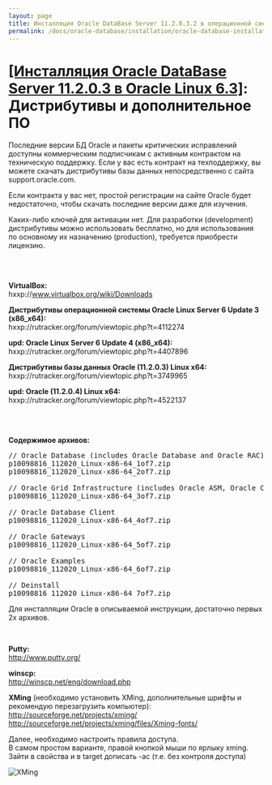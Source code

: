 ```yaml
---
layout: page
title: Инсталляция Oracle DataBase Server 11.2.0.3.2 в операционной системе Oracle Linux 6.3 Дистрибутивы и дополнительное ПО
permalink: /docs/oracle-database/installation/oracle-database-installation/single-instance/simple/linux/6.3/oracle/11.2//distrib/
---
```



# <a href="/docs/oracle-database/installation/oracle-database-installation/single-instance/simple/linux/6.3/oracle/11.2/">[Инсталляция Oracle DataBase Server 11.2.0.3 в Oracle Linux 6.3]</a>: Дистрибутивы и дополнительное ПО

Последние версии БД Oracle и пакеты критических исправлений доступны коммерческим подписчикам  с активным контрактом на техническую поддержку. Если у вас есть контракт на техподдержку, вы можете скачать дистрибутивы базы данных непосредственно с сайта support.oracle.com.


Если контракта у вас нет, простой регистрации на сайте Oracle будет недостаточно, чтобы скачать последние версии даже для изучения.

Каких-либо ключей для активации нет. Для разработки (development) дистрибутивы можно использовать бесплатно, но для использования по основному их назначению (production), требуется приобрести лицензию.

<br/><br/>


<strong>VirtualBox:</strong><br/>
hxxp://www.virtualbox.org/wiki/Downloads



<strong>Дистрибутивы операционной системы Oracle Linux Server 6 Update 3 (x86_x64):</strong><br/>
hxxp://rutracker.org/forum/viewtopic.php?t=4112274




<strong>upd: Oracle Linux Server 6 Update 4 (x86_x64):</strong><br/>
hxxp://rutracker.org/forum/viewtopic.php?t=4407896



<strong>Дистрибутивы базы данных Oracle (11.2.0.3) Linux x64:</strong><br/>
hxxp://rutracker.org/forum/viewtopic.php?t=3749965


<strong>upd: Oracle (11.2.0.4) Linux x64:</strong><br/>
hxxp://rutracker.org/forum/viewtopic.php?t=4522137


<br/><br/>

<strong>Содержимое архивов:</strong>

<pre>
// Oracle Database (includes Oracle Database and Oracle RAC)
p10098816_112020_Linux-x86-64_1of7.zip
p10098816_112020_Linux-x86-64_2of7.zip

// Oracle Grid Infrastructure (includes Oracle ASM, Oracle Clusterware, and Oracle Restart)
p10098816_112020_Linux-x86-64_3of7.zip

// Oracle Database Client
p10098816_112020_Linux-x86-64_4of7.zip

// Oracle Gateways
p10098816_112020_Linux-x86-64_5of7.zip

// Oracle Examples
p10098816_112020_Linux-x86-64_6of7.zip

// Deinstall
p10098816_112020_Linux-x86-64_7of7.zip
</pre>

Для инсталляции Oracle в описываемой инструкции, достаточно первых 2х архивов.

<br/>

<strong>Putty:</strong><br/>
http://www.putty.org/


<strong>winscp:</strong><br/>
http://winscp.net/eng/download.php



<strong>XMing</strong> (необходимо установить XMing, дополнительные шрифты и рекомендую перезагрузить компьютер):<br/>
http://sourceforge.net/projects/xming/<br/>
http://sourceforge.net/projects/xming/files/Xming-fonts/


Далее, необходимо настроить правила доступа.<br/>
В самом простом варианте, правой кнопкой мыши по ярлыку xming. Зайти в свойства и в target дописать -ac (т.е. без контроля доступа)


<img src="http://img.oradba.net/img/oracle/database/simple/12.1/XMing.png" border="0" alt="XMing">
